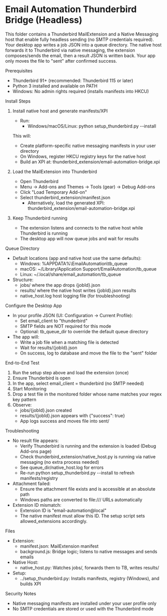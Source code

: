 # Email Automation Thunderbird Bridge (Headless)

This folder contains a Thunderbird MailExtension and a Native Messaging host that enable fully headless sending (no SMTP credentials required). Your desktop app writes a job JSON into a queue directory. The native host forwards it to Thunderbird via native messaging, the extension composes/sends the email, then a result JSON is written back. Your app only moves the file to "sent" after confirmed success.

Prerequisites
- Thunderbird 91+ (recommended: Thunderbird 115 or later)
- Python 3 installed and available on PATH
- Windows: No admin rights required (installs manifests into HKCU)

Install Steps
1) Install native host and generate manifests/XPI
   - Run:
     - Windows/macOS/Linux:
       python setup_thunderbird.py --install

   This will:
   - Create platform-specific native messaging manifests in your user directory
   - On Windows, register HKCU registry keys for the native host
   - Build an XPI at: thunderbird_extension/email-automation-bridge.xpi

2) Load the MailExtension into Thunderbird
   - Open Thunderbird
   - Menu → Add-ons and Themes → Tools (gear) → Debug Add-ons
   - Click "Load Temporary Add-on"
   - Select thunderbird_extension/manifest.json
     - Alternatively, load the generated XPI: thunderbird_extension/email-automation-bridge.xpi

3) Keep Thunderbird running
   - The extension listens and connects to the native host while Thunderbird is running
   - The desktop app will now queue jobs and wait for results

Queue Directory
- Default locations (app and native host use the same defaults):
  - Windows: %APPDATA%\EmailAutomation\tb_queue
  - macOS:   ~/Library/Application Support/EmailAutomation/tb_queue
  - Linux:   ~/.local/share/email_automation/tb_queue
- Structure:
  - jobs/    where the app drops {jobId}.json
  - results/ where the native host writes {jobId}.json results
  - native_host.log host logging file (for troubleshooting)

Configure the Desktop App
- In your profile JSON (UI: Configuration → Current Profile):
  - Set email_client to "thunderbird"
  - SMTP fields are NOT required for this mode
  - Optional: tb_queue_dir to override the default queue directory
- The app will:
  - Write a job file when a matching file is detected
  - Wait for results/{jobId}.json
  - On success, log to database and move the file to the "sent" folder

End-to-End Test
1) Run the setup step above and load the extension (once)
2) Ensure Thunderbird is open
3) In the app, select email_client = thunderbird (no SMTP needed)
4) Start Monitoring
5) Drop a test file in the monitored folder whose name matches your regex key pattern
6) Observe:
   - jobs/{jobId}.json created
   - results/{jobId}.json appears with {"success": true}
   - App logs success and moves file into sent/

Troubleshooting
- No result file appears:
  - Verify Thunderbird is running and the extension is loaded (Debug Add-ons page)
  - Check thunderbird_extension/native_host.py is running via native messaging (no extra process needed)
  - See queue_dir/native_host.log for errors
  - Re-run python setup_thunderbird.py --install to refresh manifests/registry
- Attachment failed:
  - Ensure the attachment file exists and is accessible at an absolute path
  - Windows paths are converted to file:/// URLs automatically
- Extension ID mismatch:
  - Extension ID is "email-automation@local"
  - The native manifest must allow this ID. The setup script sets allowed_extensions accordingly.

Files
- Extension:
  - manifest.json: MailExtension manifest
  - background.js: Bridge logic; listens to native messages and sends emails
- Native Host:
  - native_host.py: Watches jobs/, forwards them to TB, writes results/
- Setup:
  - ../setup_thunderbird.py: Installs manifests, registry (Windows), and builds XPI

Security Notes
- Native messaging manifests are installed under your user profile only
- No SMTP credentials are stored or used with the Thunderbird mode